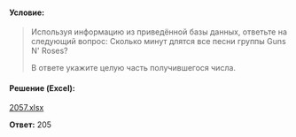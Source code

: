 #### Условие:
> Используя информацию из приведённой базы данных, ответьте на следующий вопрос: Сколько минут длятся все песни группы Guns N' Roses?
> 
> В ответе укажите целую часть получившегося числа.

#### Решение (Excel):
[2057.xlsx](https://github.com/Thundiverter/infege2022/files/8146603/2057.xlsx)

**Ответ:** 205
